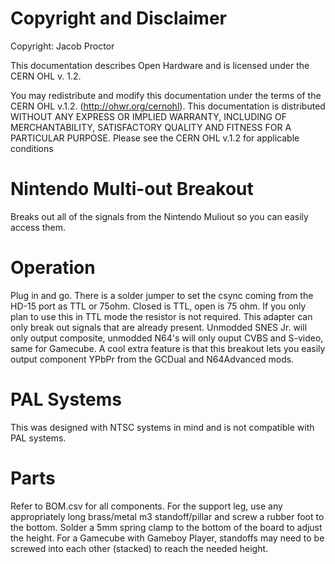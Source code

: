 # Copyright and Disclaimer
Copyright: Jacob Proctor

This documentation describes Open Hardware and is licensed under the
CERN OHL v. 1.2.

You may redistribute and modify this documentation under the terms of the
CERN OHL v.1.2. (http://ohwr.org/cernohl). This documentation is distributed
WITHOUT ANY EXPRESS OR IMPLIED WARRANTY, INCLUDING OF
MERCHANTABILITY, SATISFACTORY QUALITY AND FITNESS FOR A
PARTICULAR PURPOSE. Please see the CERN OHL v.1.2 for applicable
conditions

# Nintendo Multi-out Breakout
Breaks out all of the signals from the Nintendo Muliout so you can easily access them. 

# Operation
Plug in and go. There is a solder jumper to set the csync coming from the HD-15 port as TTL or 75ohm. Closed is TTL, open is 75 ohm. If you only plan to use this in TTL mode the resistor is not required.
This adapter can only break out signals that are already present. Unmodded SNES Jr. will only output composite, unmodded N64's will only ouput CVBS and S-video, same for Gamecube.
A cool extra feature is that this breakout lets you easily output component YPbPr from the GCDual and N64Advanced mods.

# PAL Systems
This was designed with NTSC systems in mind and is not compatible with PAL systems.

# Parts
Refer to BOM.csv for all components. For the support leg, use any appropriately long brass/metal m3 standoff/pillar and screw a rubber foot to the bottom. Solder a 5mm spring clamp to the bottom of the board to adjust the height.
For a Gamecube with Gameboy Player, standoffs may need to be screwed into each other (stacked) to reach the needed height.